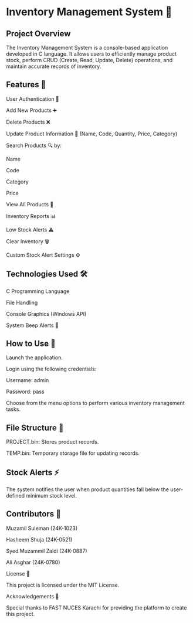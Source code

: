 # Inventory Management System 🛒

## Project Overview

The Inventory Management System is a console-based application developed in C language. It allows users to efficiently manage product stock, perform CRUD (Create, Read, Update, Delete) operations, and maintain accurate records of inventory.

## Features 🚀

User Authentication 🔑

Add New Products ➕

Delete Products ❌

Update Product Information 🔄 (Name, Code, Quantity, Price, Category)

Search Products 🔍 by:

Name

Code

Category

Price

View All Products 📄

Inventory Reports 📊

Low Stock Alerts ⚠️

Clear Inventory 🗑️

Custom Stock Alert Settings ⚙️

## Technologies Used 🛠️

C Programming Language

File Handling

Console Graphics (Windows API)

System Beep Alerts 🔔

## How to Use 🎯

Launch the application.

Login using the following credentials:

Username: admin

Password: pass

Choose from the menu options to perform various inventory management tasks.

## File Structure 📁

PROJECT.bin: Stores product records.

TEMP.bin: Temporary storage file for updating records.

## Stock Alerts ⚡

The system notifies the user when product quantities fall below the user-defined minimum stock level.

## Contributors 👥

Muzamil Suleman (24K-1023)

Hasheem Shuja (24K-0521)

Syed Muzammil Zaidi (24K-0887)

Ali Asghar (24K-0780)

License 📜

This project is licensed under the MIT License.

Acknowledgements 🙌

Special thanks to FAST NUCES Karachi for providing the platform to create this project.

